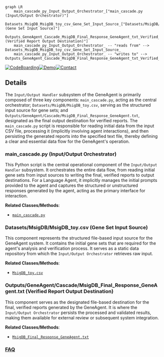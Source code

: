 ```mermaid
graph LR
    main_cascade_py_Input_Output_Orchestrator_["main_cascade.py (Input/Output Orchestrator)"]
    Datasets_MsigDB_MsigDB_toy_csv_Gene_Set_Input_Source_["Datasets/MsigDB/MsigDB_toy.csv (Gene Set Input Source)"]
    Outputs_GeneAgent_Cascade_MsigDB_Final_Response_GeneAgent_txt_Verified_Report_Output_Destination_["Outputs/GeneAgent/Cascade/MsigDB_Final_Response_GeneAgent.txt (Verified Report Output Destination)"]
    main_cascade_py_Input_Output_Orchestrator_ -- "reads from" --> Datasets_MsigDB_MsigDB_toy_csv_Gene_Set_Input_Source_
    main_cascade_py_Input_Output_Orchestrator_ -- "writes to" --> Outputs_GeneAgent_Cascade_MsigDB_Final_Response_GeneAgent_txt_Verified_Report_Output_Destination_
```

[![CodeBoarding](https://img.shields.io/badge/Generated%20by-CodeBoarding-9cf?style=flat-square)](https://github.com/CodeBoarding/GeneratedOnBoardings)[![Demo](https://img.shields.io/badge/Try%20our-Demo-blue?style=flat-square)](https://www.codeboarding.org/demo)[![Contact](https://img.shields.io/badge/Contact%20us%20-%20contact@codeboarding.org-lightgrey?style=flat-square)](mailto:contact@codeboarding.org)

## Details

The `Input/Output Handler` subsystem of the GeneAgent is primarily composed of three key components: `main_cascade.py`, acting as the central orchestrator; `Datasets/MsigDB/MsigDB_toy.csv`, serving as the structured input source for gene sets; and `Outputs/GeneAgent/Cascade/MsigDB_Final_Response_GeneAgent.txt`, designated as the final output destination for verified reports. The `main_cascade.py` script is responsible for reading initial data from the input CSV file, processing it (implicitly involving agent interactions), and then persisting the generated reports into the specified text file, thereby defining a clear and essential data flow for the GeneAgent's operation.

### main_cascade.py (Input/Output Orchestrator)
This Python script is the central operational component of the `Input/Output Handler` subsystem. It orchestrates the entire data flow, from reading initial gene sets from input sources to writing the final, verified reports to output destinations. For a Language Agent, it implicitly manages the initial prompts provided to the agent and captures the structured or unstructured responses generated by the agent, acting as the primary interface for interaction.


**Related Classes/Methods**:

- <a href="https://github.com/ncbi-nlp/GeneAgent/blob/main/main_cascade.py" target="_blank" rel="noopener noreferrer">`main_cascade.py`</a>


### Datasets/MsigDB/MsigDB_toy.csv (Gene Set Input Source)
This component represents the structured file-based input source for the GeneAgent system. It contains the initial gene sets that are required for the agent's analysis and verification process. It serves as a static data repository from which the `Input/Output Orchestrator` retrieves raw input.


**Related Classes/Methods**:

- <a href="https://github.com/ncbi-nlp/GeneAgent/blob/main/Datasets/MsigDB/MsigDB_toy.csv" target="_blank" rel="noopener noreferrer">`MsigDB_toy.csv`</a>


### Outputs/GeneAgent/Cascade/MsigDB_Final_Response_GeneAgent.txt (Verified Report Output Destination)
This component serves as the designated file-based destination for the final, verified reports generated by the GeneAgent. It is where the `Input/Output Orchestrator` persists the processed and validated results, making them available for external review or subsequent system integration.


**Related Classes/Methods**:

- <a href="https://github.com/ncbi-nlp/GeneAgent/blob/main/Outputs/GeneAgent/Cascade/MsigDB_Final_Response_GeneAgent.txt" target="_blank" rel="noopener noreferrer">`MsigDB_Final_Response_GeneAgent.txt`</a>




### [FAQ](https://github.com/CodeBoarding/GeneratedOnBoardings/tree/main?tab=readme-ov-file#faq)
